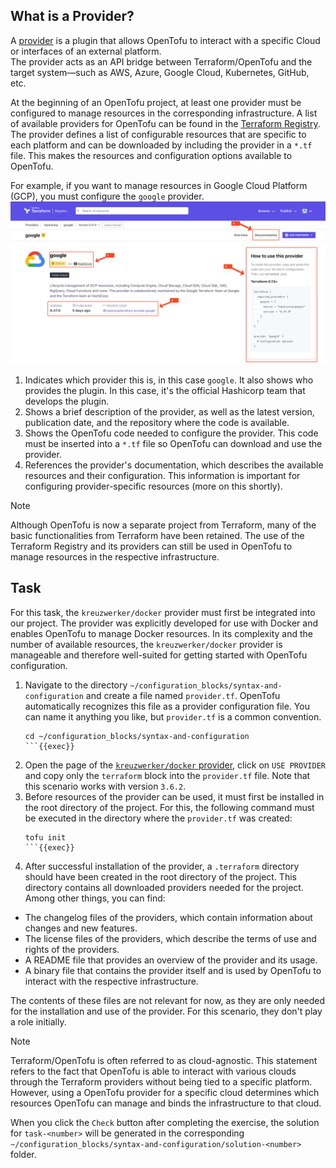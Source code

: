 ## What is a Provider?
A [provider](https://opentofu.org/docs/language/providers/) is a plugin that allows OpenTofu to interact with a specific Cloud or interfaces of an external platform.  
The provider acts as an API bridge between Terraform/OpenTofu and the target system—such as AWS, Azure, Google Cloud, Kubernetes, GitHub, etc. 

At the beginning of an OpenTofu project, at least one provider must be configured to manage resources in the corresponding infrastructure.
A list of available providers for OpenTofu can be found in the [Terraform Registry](https://registry.terraform.io/browse/providers). 
The provider defines a list of configurable resources that are specific to each platform and can be downloaded by including the provider in a `*.tf` file.
This makes the resources and configuration options available to OpenTofu.

For example, if you want to manage resources in Google Cloud Platform (GCP), you must configure the `google` provider.
![Install Terraform Plugin for syntax highlighting](./../assets/google_provider_site.png)
1. Indicates which provider this is, in this case `google`. It also shows who provides the plugin. In this case, it's the official Hashicorp team that develops the plugin.
2. Shows a brief description of the provider, as well as the latest version, publication date, and the repository where the code is available.
3. Shows the OpenTofu code needed to configure the provider. This code must be inserted into a `*.tf` file so OpenTofu can download and use the provider.
4. References the provider's documentation, which describes the available resources and their configuration. This information is important for configuring provider-specific resources (more on this shortly).

> [!NOTE]  
> Although OpenTofu is now a separate project from Terraform, many of the basic functionalities from Terraform have been retained.
> The use of the Terraform Registry and its providers can still be used in OpenTofu to manage resources in the respective infrastructure.

## Task
For this task, the `kreuzwerker/docker` provider must first be integrated into our project. The provider was explicitly developed for use with Docker and enables OpenTofu to manage Docker resources.
In its complexity and the number of available resources, the `kreuzwerker/docker` provider is manageable and therefore well-suited for getting started with OpenTofu configuration.
1. Navigate to the directory `~/configuration_blocks/syntax-and-configuration` and create a file named `provider.tf`. OpenTofu automatically recognizes this file as a provider configuration file. You can name it anything you like, but `provider.tf` is a common convention.
    ```shell
    cd ~/configuration_blocks/syntax-and-configuration
    ```{{exec}}
2. Open the page of the [`kreuzwerker/docker` provider](https://registry.terraform.io/providers/kreuzwerker/docker/latest), click on `USE PROVIDER` and copy only the `terraform` block into the `provider.tf` file. Note that this scenario works with version `3.6.2`.
3. Before resources of the provider can be used, it must first be installed in the root directory of the project. For this, the following command must be executed in the directory where the `provider.tf` was created:
    ```shell
    tofu init
    ```{{exec}}
4. After successful installation of the provider, a `.terraform` directory should have been created in the root directory of the project. This directory contains all downloaded providers needed for the project. Among other things, you can find:
- The changelog files of the providers, which contain information about changes and new features.
- The license files of the providers, which describe the terms of use and rights of the providers.
- A README file that provides an overview of the provider and its usage.
- A binary file that contains the provider itself and is used by OpenTofu to interact with the respective infrastructure.

The contents of these files are not relevant for now, as they are only needed for the installation and use of the provider. For this scenario, they don't play a role initially.

> [!NOTE]  
> Terraform/OpenTofu is often referred to as cloud-agnostic. This statement refers to the fact that OpenTofu is able to 
> interact with various clouds through the Terraform providers without being tied to a specific platform. However, using a 
> OpenTofu provider for a specific cloud determines which resources OpenTofu can manage and binds the infrastructure to that cloud.

When you click the `Check` button after completing the exercise, the solution for `task-<number>` will be generated in the corresponding `~/configuration_blocks/syntax-and-configuration/solution-<number>` folder.